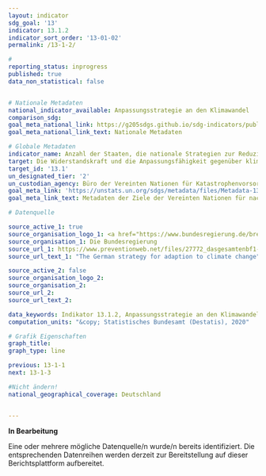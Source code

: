 ```yaml
---
layout: indicator
sdg_goal: '13'
indicator: 13.1.2
indicator_sort_order: '13-01-02'
permalink: /13-1-2/

#
reporting_status: inprogress
published: true
data_non_statistical: false


# Nationale Metadaten
national_indicator_available: Anpassungsstrategie an den Klimawandel
comparison_sdg:
goal_meta_national_link: https://g205sdgs.github.io/sdg-indicators/public/MetaDe/13.1.2.pdf
goal_meta_national_link_text: Nationale Metadaten

# Globale Metadaten
indicator_name: Anzahl der Staaten, die nationale Strategien zur Reduzierung des Katastrophenrisikos in Einklang mit dem Sendai-Rahmenwerk zur Katastrophenvorsorge 2015-2030 verabschiedet und umgesetzt haben
target: Die Widerstandskraft und die Anpassungsfähigkeit gegenüber klimabedingten Gefahren und Naturkatastrophen in allen Ländern stärken
target_id: '13.1'
un_designated_tier: '2'
un_custodian_agency: Büro der Vereinten Nationen für Katastrophenvorsorge (UNDRR)
goal_meta_link: 'https://unstats.un.org/sdgs/metadata/files/Metadata-13-01-02.pdf'
goal_meta_link_text: Metadaten der Ziele der Vereinten Nationen für nachhaltige Entwicklung

# Datenquelle

source_active_1: true
source_organisation_logo_1: <a href="https://www.bundesregierung.de/breg-de"><img src="https://g205sdgs.github.io/sdg-indicators/public/logos/bundesregierung.png" alt="Logo Bundesregierung" /></a>
source_organisation_1: Die Bundesregierung
source_url_1: https://www.preventionweb.net/files/27772_dasgesamtenbf1-63.pdf
source_url_text_1: "The German strategy for adaption to climate change"

source_active_2: false
source_organisation_logo_2:
source_organisation_2:
source_url_2:
source_url_text_2:

data_keywords: Indikator 13.1.2, Anpassungsstrategie an den Klimawandel, Büro der Vereinten Nationen für Katastrophenvorsorge (UNDRR)
computation_units: "&copy; Statistisches Bundesamt (Destatis), 2020"

# Grafik Eigenschaften
graph_title:
graph_type: line

previous: 13-1-1
next: 13-1-3

#Nicht ändern!
national_geographical_coverage: Deutschland


---
```

**In Bearbeitung**

Eine oder mehrere mögliche Datenquelle/n wurde/n bereits identifiziert. Die entsprechenden Datenreihen werden derzeit zur Bereitstellung auf dieser Berichtsplattform aufbereitet.
